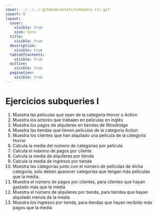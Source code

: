 ```yaml
---
cover: ../../../.gitbook/assets/subquery (1).gif
coverY: 0
layout:
  cover:
    visible: true
    size: hero
  title:
    visible: true
  description:
    visible: true
  tableOfContents:
    visible: true
  outline:
    visible: true
  pagination:
    visible: true
---
```


# Ejercicios subqueries I

1. Muestra las películas que sean de la categoría Horror o Action
2. Muestra los actores que trabajen en películas en inglés
3. Muestra los pagos de alquileres en tiendas de Woodridge
4. Muestra las tiendas que tienen películas de la categoría Action
5. Muestra los clientes que han alquilado una película de la categoría Horror
6. Calcula la media  del número de categorías por película
7. Calcula el máximo de pagos por cliente
8. Calcula la media de alquileres por tienda
9. Calcula la media de ingresos por tienda
10. Muestra las categorías junto con el número de películas de dicha categoría, solo deben aparecer categorías que tengan más películas que la media.
11. Muestra el número de pagos por clientes, para clientes que hayan gastado más que la media
12. Muestra el número de alquileres por tienda, para tiendas que hayan alquilado menos de la media
13. Muestra los ingresos por tienda, para tiendas que hayan recibido más pagos que la media
